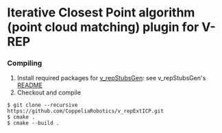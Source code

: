 # Iterative Closest Point algorithm (point cloud matching) plugin for V-REP

### Compiling

1. Install required packages for [v_repStubsGen](https://github.com/CoppeliaRobotics/v_repStubsGen): see v_repStubsGen's [README](external/v_repStubsGen/README.md)
2. Checkout and compile
```text
$ git clone --recursive https://github.com/CoppeliaRobotics/v_repExtICP.git
$ cmake .
$ cmake --build .
```
